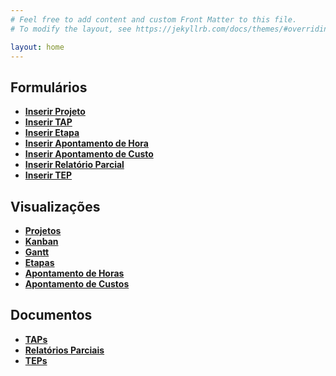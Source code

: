 ```yaml
---
# Feel free to add content and custom Front Matter to this file.
# To modify the layout, see https://jekyllrb.com/docs/themes/#overriding-theme-defaults

layout: home
---
```


<h2>Formulários</h2>

<ul>
<li><a href="dst/formproj"><b>Inserir Projeto</b></a><br></li>
<li><a href="dst/formtap"><b>Inserir TAP</b></a><br></li>
<li><a href="dst/formetapa"><b>Inserir Etapa</b></a><br></li>
<li><a href="dst/formhora"><b>Inserir Apontamento de Hora</b></a><br></li>
<li><a href="dst/formcusto"><b>Inserir Apontamento de Custo</b></a><br></li>
<li><a href="dst/formrelat"><b>Inserir Relatório Parcial</b></a><br></li>
<li><a href="dst/formtep"><b>Inserir TEP</b></a><br></li>
</ul>

<h2>Visualizações</h2>

<ul>
<li><a href="dst/projetos"><b>Projetos</b></a><br></li>
<li><a href="dst/kanban"><b>Kanban</b></a><br></li>
<li><a href="dst/gantt"><b>Gantt</b></a><br></li>
<li><a href="dst/etapas"><b>Etapas</b></a><br></li>
<li><a href="dst/horas"><b>Apontamento de Horas</b></a><br></li>
<li><a href="dst/custos"><b>Apontamento de Custos</b></a><br></li>
</ul>

<h2>Documentos</h2>

<ul>
<li><a href="dst/taps"><b>TAPs</b></a><br></li>
<li><a href="dst/relats"><b>Relatórios Parciais</b></a><br></li>
<li><a href="dst/teps"><b>TEPs</b></a><br></li>
</ul>

<!-- <i class="material-icons" style="font-size:48px;">post_add</i>
<i class="material-icons" style="font-size:48px;">description</i>
<i class="material-icons" style="font-size:48px;">schedule</i>
<i class="material-icons" style="font-size:48px;">attach_money</i>
<i class="material-icons" style="font-size:48px;">file_present</i>
<i class="material-icons" style="font-size:48px;">description</i>


<iframe
    allow="microphone;"
    width="350"
    height="430"
    src="https://console.dialogflow.com/api-client/demo/embedded/01332f47-a465-47a5-a16f-38048775d11b">
</iframe> -->

